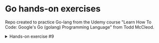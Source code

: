 # Go hands-on exercises

Repo created to practice Go-lang from the Udemy course
"Learn How To Code: Google's Go (golang) Programming Language"
from Todd McCleod.

<details>
<summary>Hands-on exercise #9</summary>

  - Create the following variables with the following scopes:
    - Package level
      - Create outside of `func main`
      - Use the
        - `var` keyword
        - `const` keyword
    - Block level
      - Inside `func main`
      - Use the short declaration operator
  - Use the variable in `func main`

<summary>Hands-on exercise #10</summary>

  - Use the terminal to make a Go workspace
    - `mkdir <name>`
    - `cd <name>`
    - `go mod init <some_name>`
  - Write a **hello world** program
    - `vim main.go`
    - Write Go code
  - Run your program
    - `go run main.go`

</details>
